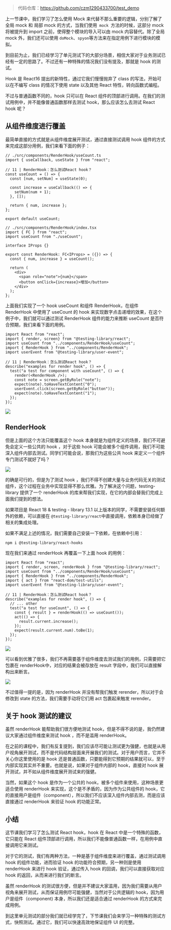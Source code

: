 > 代码仓库：https://github.com/czm1290433700/test_demo

上一节课中，我们学习了怎么使用 Mock 来代替不那么重要的逻辑，分别了解了全局 mock 和 局部 mock 的方式，当我们使用`  mock  `方法的时候，这部分 mock 将被提升到 import 之前，使得整个模块的导入可以由 mock 内容替代。除了全局 mock 外，我们还可以使用 `doMock`、`spyon`等方法来在指定用例下进行模块的模拟。

到目前为止，我们已经学习了单元测试下的大部分场景，相信大家对于业务测试已经有一定的思路了。不过还有一种特殊的情况我们没有提及，那就是 hook 的测试。

Hook 是 React16 提出的新特性，通过它我们慢慢抛弃了 class 的写法，开始可以在不编写 class 的情况下使用 state 以及其他 React 特性，转向函数式编程。

不过与普通函数不同的，hook 只可以在 React 组件的顶部进行调用。在我们的测试用例中，并不能像普通函数那样去测试 hook，那么应该怎么去测试 React hook 呢？

## 从组件维度进行覆盖

最简单直接的方式就是从组件维度展开测试，通过直接测试调用 hook 组件的方式来完成这部分用例，我们来看下面的例子：

```
// ./src/components/RenderHook/useCount.ts
import { useCallback, useState } from "react";

// 11 | RenderHook：怎么测试React hook？
const useCount = () => {
  const [num, setNum] = useState(0);

  const increase = useCallback(() => {
    setNum(num + 1);
  }, []);

  return { num, increase };
};

export default useCount;
```

```
// ./src/components/RenderHook/index.tsx
import { FC } from "react";
import useCount from "./useCount";

interface IProps {}

export const RenderHook: FC<IProps> = ({}) => {
  const { num, increase } = useCount();

  return (
    <div>
      <span role="note">{num}</span>
      <button onClick={increase}>增加</button>
    </div>
  );
};
```

上面我们实现了一个 hook useCount 和组件 RenderHook，在组件 RenderHook 中使用了 useCount 的 hook 来实现数字点击递增的效果，在这个例子中，我们就可以通过测试 RenderHook 组件的能力来推断 useCount 是否符合预期，我们来看下面的用例。

```
import React from "react";
import { render, screen} from "@testing-library/react";
import useCount from "../components/RenderHook/useCount";
import { RenderHook } from "../components/RenderHook";
import userEvent from "@testing-library/user-event";

// 11 | RenderHook：怎么测试React hook？
describe("examples for render hook", () => {
  test("a test for component with useCount", () => {
    render(<RenderHook />);
    const note = screen.getByRole("note");
    expect(note).toHaveTextContent("0");
    userEvent.click(screen.getByRole("button"));
    expect(note).toHaveTextContent("1");
  });
});
```

![](https://p3-juejin.byteimg.com/tos-cn-i-k3u1fbpfcp/bf696e34475849999b9ddc65171ef788~tplv-k3u1fbpfcp-zoom-1.image)

## RenderHook

但是上面的这个方法只能覆盖这个 hook 本身就是为组件定义的场景，我们不可避免会定义一些公共的 hook ，对于这些 hook 可能会被多个组件调用，我们不可能深入组件内部去测试。同学们可能会说，那我们为这些公共 hook 来定义一个组件专门测试不就好了吗？

![](https://p3-juejin.byteimg.com/tos-cn-i-k3u1fbpfcp/ee3cf3300cfb43cf979fc029d7578891~tplv-k3u1fbpfcp-zoom-1.image)

的确是可行的，但是为了测试 hook ，我们不得不创建大量与业务代码无关的测试组件，这个过程在业务中实现显得不那么优雅。为了解决这个问题，testing-library 提供了一个 renderHook 的库来帮我们实现，在它的内部会替我们完成上面我们提到的想法。

如果项目是 React 18 & testing - library 13.1 以上版本的同学，不需要安装任何额外的依赖，可以直接在 `@testing-library/react`中直接调用，依赖本身已经做了相关的集成处理。

如果不满足上述的情况，我们需要自己安装一下依赖，在依赖中引用：

```
npm i @testing-library/react-hooks
```

现在我们来通过 renderHook 再覆盖一下上面 hook 的用例：

```
import React from "react";
import { render, screen, renderHook } from "@testing-library/react";
import useCount from "../components/RenderHook/useCount";
import { RenderHook } from "../components/RenderHook";
import { act } from "react-dom/test-utils";
import userEvent from "@testing-library/user-event";

// 11 | RenderHook：怎么测试React hook？
describe("examples for render hook", () => {
  // ... other
  test("a test for useCount", () => {
    const { result } = renderHook(() => useCount());
    act(() => {
      result.current.increase();
    });
    expect(result.current.num).toBe(1);
  });
});
```

![](https://p3-juejin.byteimg.com/tos-cn-i-k3u1fbpfcp/88d09645f34442a2901bc10729583b44~tplv-k3u1fbpfcp-zoom-1.image)

可以看到优雅了很多，我们不再需要基于组件维度去测试我们的用例，只需要把它包裹在 renderHook中，对应的结果会被存放在 result 字段中，我们可以直接解构出来断言。

![](https://p3-juejin.byteimg.com/tos-cn-i-k3u1fbpfcp/a82baa0ef21b4bbd8826307e776f2b7a~tplv-k3u1fbpfcp-zoom-1.image)

不过值得一提的是，因为 renderHook 并没有帮我们触发 rerender，所以对于会修改到 state 的方法，我们需要手动将它们用 act 包裹起来触发 rerender。

## 关于 hook 测试的建议

虽然 renderHook 能帮助我们很方便地测试 hook，但是不得不说的是，我仍然建议大家通过组件维度来测试 hook ，而不是滥用 renderHook。

在之前的课程中，我们有反复提到，我们应该尽可能让测试更为强健，也就是从用户视角展开测试，而不是代码结构层面来开展我们的测试。对于用户而言，它并不关心你这里使用的是 hook 还是普通函数，只要能得到它预期的结果就可以，至于内部实现其实并不重要。也就是说，如果对于组件内部的 hook，直接对 hook 展开测试，并不如从组件维度展开测试来的强健。

当然，如果这个 hook 是作为一个公共的 hook，被多个组件来使用，这种场景更适合使用 renderHook 来实现，这个是不矛盾的，因为作为公共组件的 hook，它的直接用户是组件（component），所以我们不应该深入组件内部去测，而是应该直接通过 renderHook 来验证 hook 的功能正常。

## 小结

这节课我们学习了怎么测试 React hook，hook 在 React 中是一个特殊的函数，它只能在 React 组件顶部进行调用，所以我们不能像普通函数一样，在用例中直接调用它来测试。

对于它的测试，我们有两种方法，一种是基于组件维度来进行覆盖，通过测试调用 hook 的组件功能，进而验证 hook 的功能符合预期，另一种则是使用 renderHook 来进行 hook 验证，通过传入 hook 的回调，我们可以直接获取对应 hook 的返回，从而来进行我们的断言。

虽然 renderHook 的测试很方便，但是并不建议大家滥用，因为我们需要从用户视角来展开测试，从而保证用例尽可能强健，当然对于公共逻辑的 hook，因为用户是组件（component) 本身，所以我们还是适合通过 renderHook 的方式来完成用例。

到这里单元测试的部分我们就已经学完了，下节课我们会来学习一种特殊的测试方式，快照测试。通过它，我们可以快速高效地保证组件 UI 的完整。